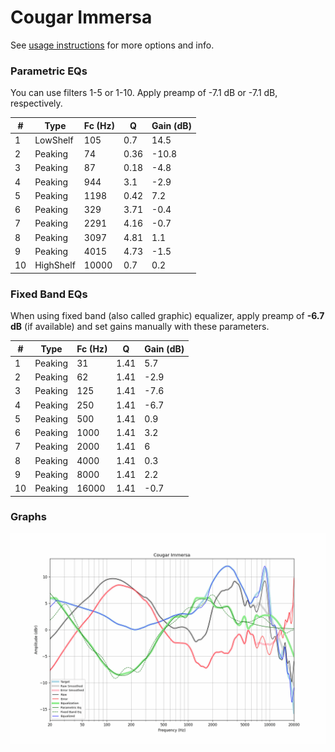 # Cougar Immersa
See [usage instructions](https://github.com/jaakkopasanen/AutoEq#usage) for more options and info.

### Parametric EQs
You can use filters 1-5 or 1-10. Apply preamp of -7.1 dB or -7.1 dB, respectively.

|   # | Type      |   Fc (Hz) |    Q |   Gain (dB) |
|-----|-----------|-----------|------|-------------|
|   1 | LowShelf  |       105 | 0.7  |        14.5 |
|   2 | Peaking   |        74 | 0.36 |       -10.8 |
|   3 | Peaking   |        87 | 0.18 |        -4.8 |
|   4 | Peaking   |       944 | 3.1  |        -2.9 |
|   5 | Peaking   |      1198 | 0.42 |         7.2 |
|   6 | Peaking   |       329 | 3.71 |        -0.4 |
|   7 | Peaking   |      2291 | 4.16 |        -0.7 |
|   8 | Peaking   |      3097 | 4.81 |         1.1 |
|   9 | Peaking   |      4015 | 4.73 |        -1.5 |
|  10 | HighShelf |     10000 | 0.7  |         0.2 |

### Fixed Band EQs
When using fixed band (also called graphic) equalizer, apply preamp of **-6.7 dB** (if available) and set gains manually with these parameters.

|   # | Type    |   Fc (Hz) |    Q |   Gain (dB) |
|-----|---------|-----------|------|-------------|
|   1 | Peaking |        31 | 1.41 |         5.7 |
|   2 | Peaking |        62 | 1.41 |        -2.9 |
|   3 | Peaking |       125 | 1.41 |        -7.6 |
|   4 | Peaking |       250 | 1.41 |        -6.7 |
|   5 | Peaking |       500 | 1.41 |         0.9 |
|   6 | Peaking |      1000 | 1.41 |         3.2 |
|   7 | Peaking |      2000 | 1.41 |         6   |
|   8 | Peaking |      4000 | 1.41 |         0.3 |
|   9 | Peaking |      8000 | 1.41 |         2.2 |
|  10 | Peaking |     16000 | 1.41 |        -0.7 |

### Graphs
![](./Cougar%20Immersa.png)
